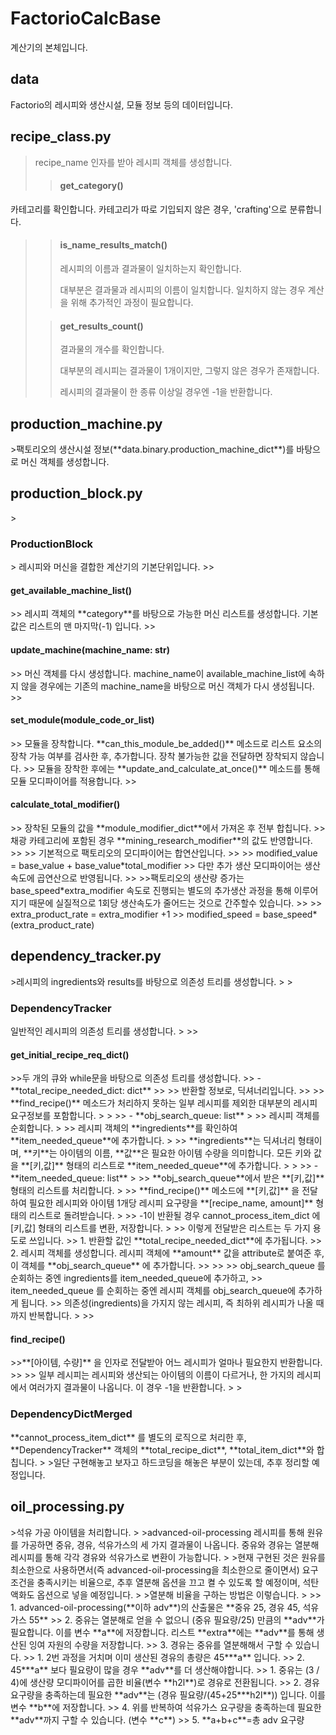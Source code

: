 # FactorioCalcBase
계산기의 본체입니다.

<h2>data</h2>
Factorio의 레시피와 생산시설, 모듈 정보 등의 데이터입니다. 

<h2>recipe_class.py</h2>

>recipe_name 인자를 받아 레시피 객체를 생성합니다.
>
>><h4>get_category()</h4>
카테고리를 확인합니다. 카테고리가 따로 기입되지 않은 경우, 'crafting'으로 분류합니다.
>
>><h4>is_name_results_match()</h4>
>>
>>레시피의 이름과 결과물이 일치하는지 확인합니다.
>> 
>>대부분은 결과물과 레시피의 이름이 일치합니다. 일치하지 않는 경우 계산을 위해 추가적인 과정이 필요합니다.
>
>><h4>get_results_count()</h4>
>>결과물의 개수를 확인합니다. 
>>
>>대부분의 레시피는 결과물이 1개이지만, 그렇지 않은 경우가 존재합니다.
>>
>>레시피의 결과물이 한 종류 이상일 경우엔 -1을 반환합니다.

<h2>production_machine.py</h2>
>팩토리오의 생산시설 정보(**data.binary.production_machine_dict**)를 바탕으로 머신 객체를 생성합니다. 

<h2>production_block.py</h2>
> <h3>ProductionBlock</h3>
> 레시피와 머신을 결합한 계산기의 기본단위입니다.
>><h4>get_available_machine_list()</h4> 
>> 레시피 객체의 **category**를 바탕으로 가능한 머신 리스트를 생성합니다. 기본값은 리스트의 맨 마지막(-1) 입니다.
>><h4>update_machine(machine_name: str)</h4>
>> 머신 객체를 다시 생성합니다. machine_name이 available_machine_list에 속하지 않을 경우에는 기존의 machine_name을 바탕으로 머신 객체가 다시 생성됩니다.
>><h4>set_module(module_code_or_list)</h4>
>> 모듈을 장착합니다. **can_this_module_be_added()** 메소드로 리스트 요소의 장착 가능 여부를 검사한 후, 추가합니다. 장착 불가능한 값을 전달하면 장착되지 않습니다.
>> 모듈을 장착한 후에는 **update_and_calculate_at_once()** 메소드를 통해 모듈 모디파이어를 적용합니다.
>><h4>calculate_total_modifier()</h4>
>> 장착된 모듈의 값을 **module_modifier_dict**에서 가져온 후 전부 합칩니다.
>> 채광 카테고리에 포함된 경우 **mining_research_modifier**의 값도 반영합니다.
>>
>> 기본적으로 팩토리오의 모디파이어는 합연산입니다.
>>
>>      modified_value = base_value + base_value*total_modifier
>> 다만 추가 생산 모디파이어는 생산 속도에 곱연산으로 반영됩니다. 
>> 
>>팩토리오의 생산량 증가는 base_speed*extra_modifier 속도로 진행되는 별도의 추가생산 과정을 통해 이루어지기 때문에 실질적으로 1회당 생산속도가 줄어드는 것으로 간주할수 있습니다. 
>>      
>>      extra_product_rate = extra_modifier +1
>>      modified_speed = base_speed*(extra_product_rate)

<h2>dependency_tracker.py</h2>
>레시피의 ingredients와 results를 바탕으로 의존성 트리를 생성합니다.
>
><h3>DependencyTracker</h3>
일반적인 레시피의 의존성 트리를 생성합니다.
>
>><h4>get_initial_recipe_req_dict()</h4>
>>두 개의 큐와 while문을 바탕으로 의존성 트리를 생성합니다.
>> - **total_recipe_needed_dict: dict**
>> 
>>   반환할 정보로, 딕셔너리입니다.
>>
>>   **find_recipe()** 메소드가 처리하지 못하는 일부 레시피를 제외한 대부분의 레시피 요구정보를 포함합니다.
> 
>   
>> - **obj_search_queue: list**
> 
>>   레시피 객체를 순회합니다. 
> 
>>   레시피 객체의 **ingredients**를 확인하여 **item_needed_queue**에 추가합니다.
>   
>>   **ingredients**는 딕셔너리 형태이며, **키**는 아이템의 이름, **값**은 필요한 아이템 수량을 의미합니다. 모든 키와 값을 **[키,값]** 형태의 리스트로 **item_needed_queue**에 추가합니다.
> 
>   
>> - **item_needed_queue: list**
>   
>>   **obj_search_queue**에서 받은 **[키,값]** 형태의 리스트를 처리합니다.
> 
>>   **find_recipe()** 메소드에 **[키,값]** 을 전달하여 필요한 레시피와 아이템 1개당 레시피 요구량을 **[recipe_name, amount]** 형태의 리스트로 돌려받습니다.
>   
>>       -1이 반환될 경우 cannot_process_item_dict 에 [키,값] 형태의 리스트를 변환, 저장합니다.
> 
>>    이렇게 전달받은 리스트는 두 가지 용도로 쓰입니다.
>>  1. 반환할 값인 **total_recipe_needed_dict**에 추가됩니다.
>>  2. 레시피 객체를 생성합니다. 레시피 객체에 **amount** 값을 attribute로 붙여준 후, 이 객체를 **obj_search_queue** 에 추가합니다. 
>>   
>> 
>>      obj_search_queue 를 순회하는 중엔 ingredients를 item_needed_queue에 추가하고,
>>      item_needed_queue 를 순회하는 중엔 레시피 객체를 obj_search_queue에 추가하게 됩니다.
>>      의존성(ingredients)을 가지지 않는 레시피, 즉 최하위 레시피가 나올 때 까지 반복합니다.
>
>><h4>find_recipe()</h4>
>>**[아이템, 수량]** 을 인자로 전달받아 어느 레시피가 얼마나 필요한지 반환합니다.
>> 
>> 일부 레시피는 레시피와 생산되는 아이템의 이름이 다르거나, 한 가지의 레시피에서 여러가지 결과물이 나옵니다. 이 경우 -1을 반환합니다.
> 
><h3>DependencyDictMerged</h3>
**cannot_process_item_dict** 를 별도의 로직으로 처리한 후, **DependencyTracker** 객체의 **total_recipe_dict**, **total_item_dict**와 합칩니다. 
>
>일단 구현해놓고 보자고 하드코딩을 해놓은 부분이 있는데, 추후 정리할 예정입니다.

<h2>oil_processing.py</h2>
>석유 가공 아이템을 처리합니다. 
>
>advanced-oil-processing 레시피를 통해 원유를 가공하면 중유, 경유, 석유가스의 세 가지 결과물이 나옵니다. 중유와 경유는 열분해 레시피를 통해 각각 경유와 석유가스로 변환이 가능합니다.
>
>현재 구현된 것은 원유를 최소한으로 사용하면서(즉 advanced-oil-processing을 최소한으로 줄이면서) 요구조건을 충족시키는 비율으로, 추후 열분해 옵션을 끄고 켤 수 있도록 할 예정이며, 석탄 액화도 옵션으로 넣을 예정입니다.
>
>열분해 비율을 구하는 방법은 이렇습니다.
>
>> 1. advanced-oil-processing(**이하 adv**)의 산출물은 **중유 25, 경유 45, 석유가스 55**
>> 2. 중유는 열분해로 얻을 수 없으니 (중유 필요량/25) 만큼의 **adv**가 필요합니다. 이를 변수 **a**에 저장합니다. 리스트 **extra**에는 **adv**를 통해 생산된 잉여 자원의 수량을 저장합니다.
>> 3. 경유는 중유를 열분해해서 구할 수 있습니다.
>>   1. 2번 과정을 거치며 이미 생산된 경유의 총량은 45***a** 입니다.
>>   2. 45***a** 보다 필요량이 많을 경우 **adv**를 더 생산해야합니다.
>>       1. 중유는 (3 / 4)에 생산량 모디파이어를 곱한 비율(변수 **h2l**)로 경유로 전환됩니다.
>>       2. 경유 요구량을 충족하는데 필요한 **adv**는 (경유 필요량/(45+25***h2l**)) 입니다. 이를 변수 **b**에 저장합니다. 
>> 4. 위를 반복하여 석유가스 요구량을 충족하는데 필요한 **adv**까지 구할 수 있습니다. (변수 **c**)
>> 5. **a+b+c**=총 adv 요구량
